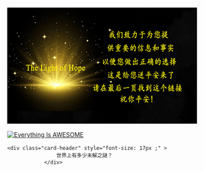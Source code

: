 

![enter image description here](/anh/gu.jpg) 

[![Everything Is AWESOME](http://i.imgur.com/Ot5DWAW.png)](https://youtu.be/StTqXEQ2l-Y?t=35s "Everything Is AWESOME") 

    <div class="card-header" style="font-size: 17px ;" >
                    世界上有多少未解之謎？
                </div>
